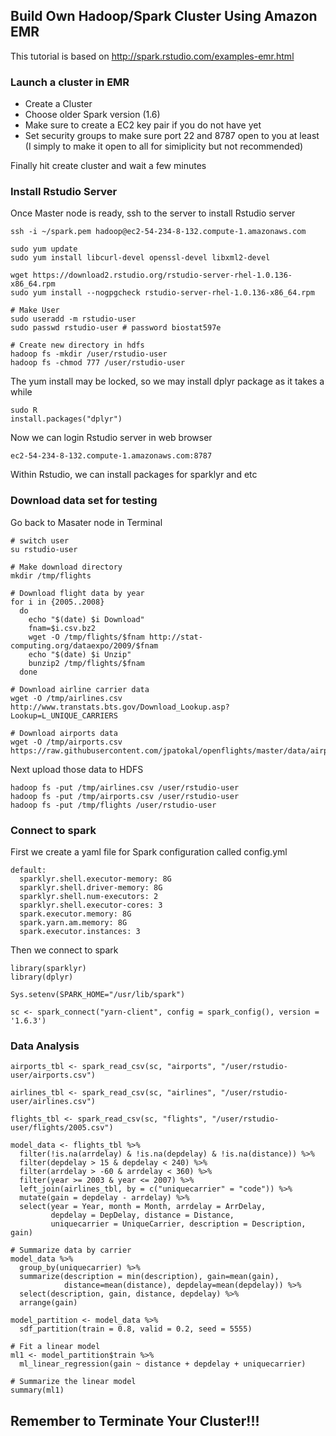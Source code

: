 ## Build Own Hadoop/Spark Cluster Using Amazon EMR

This tutorial is based on http://spark.rstudio.com/examples-emr.html

### Launch a cluster in EMR

- Create a Cluster
- Choose older Spark version (1.6)
- Make sure to create a EC2 key pair if you do not have yet
- Set security groups to make sure port 22 and 8787 open to you at least (I simply to make it open to all for simiplicity but not recommended)

Finally hit create cluster and wait a few minutes

### Install Rstudio Server

Once Master node is ready, ssh to the server to install Rstudio server

```
ssh -i ~/spark.pem hadoop@ec2-54-234-8-132.compute-1.amazonaws.com

sudo yum update
sudo yum install libcurl-devel openssl-devel libxml2-devel

wget https://download2.rstudio.org/rstudio-server-rhel-1.0.136-x86_64.rpm
sudo yum install --nogpgcheck rstudio-server-rhel-1.0.136-x86_64.rpm

# Make User
sudo useradd -m rstudio-user
sudo passwd rstudio-user # password biostat597e

# Create new directory in hdfs
hadoop fs -mkdir /user/rstudio-user
hadoop fs -chmod 777 /user/rstudio-user

```

The yum install may be locked, so we may install dplyr package as it takes a while

```
sudo R
install.packages("dplyr")
```

Now we can login Rstudio server in web browser

```
ec2-54-234-8-132.compute-1.amazonaws.com:8787
```

Within Rstudio, we can install packages for sparklyr and etc


### Download data set for testing

Go back to Masater node in Terminal

```
# switch user
su rstudio-user

# Make download directory
mkdir /tmp/flights

# Download flight data by year
for i in {2005..2008}
  do
    echo "$(date) $i Download"
    fnam=$i.csv.bz2
    wget -O /tmp/flights/$fnam http://stat-computing.org/dataexpo/2009/$fnam
    echo "$(date) $i Unzip"
    bunzip2 /tmp/flights/$fnam
  done

# Download airline carrier data
wget -O /tmp/airlines.csv http://www.transtats.bts.gov/Download_Lookup.asp?Lookup=L_UNIQUE_CARRIERS

# Download airports data
wget -O /tmp/airports.csv https://raw.githubusercontent.com/jpatokal/openflights/master/data/airports.dat

```

Next upload those data to HDFS

```
hadoop fs -put /tmp/airlines.csv /user/rstudio-user
hadoop fs -put /tmp/airports.csv /user/rstudio-user
hadoop fs -put /tmp/flights /user/rstudio-user
```

### Connect to spark

First we create a yaml file for Spark configuration called config.yml

```
default:
  sparklyr.shell.executor-memory: 8G
  sparklyr.shell.driver-memory: 8G
  sparklyr.shell.num-executors: 2
  sparklyr.shell.executor-cores: 3
  spark.executor.memory: 8G
  spark.yarn.am.memory: 8G
  spark.executor.instances: 3
```

Then we connect to spark

```
library(sparklyr)
library(dplyr)

Sys.setenv(SPARK_HOME="/usr/lib/spark")

sc <- spark_connect("yarn-client", config = spark_config(), version = '1.6.3')
```

### Data Analysis
```
airports_tbl <- spark_read_csv(sc, "airports", "/user/rstudio-user/airports.csv")

airlines_tbl <- spark_read_csv(sc, "airlines", "/user/rstudio-user/airlines.csv")

flights_tbl <- spark_read_csv(sc, "flights", "/user/rstudio-user/flights/2005.csv")

model_data <- flights_tbl %>%
  filter(!is.na(arrdelay) & !is.na(depdelay) & !is.na(distance)) %>%
  filter(depdelay > 15 & depdelay < 240) %>%
  filter(arrdelay > -60 & arrdelay < 360) %>%
  filter(year >= 2003 & year <= 2007) %>%
  left_join(airlines_tbl, by = c("uniquecarrier" = "code")) %>%
  mutate(gain = depdelay - arrdelay) %>%
  select(year = Year, month = Month, arrdelay = ArrDelay,
         depdelay = DepDelay, distance = Distance,
         uniquecarrier = UniqueCarrier, description = Description, gain)

# Summarize data by carrier
model_data %>%
  group_by(uniquecarrier) %>%
  summarize(description = min(description), gain=mean(gain),
            distance=mean(distance), depdelay=mean(depdelay)) %>%
  select(description, gain, distance, depdelay) %>%
  arrange(gain)

model_partition <- model_data %>%
  sdf_partition(train = 0.8, valid = 0.2, seed = 5555)

# Fit a linear model
ml1 <- model_partition$train %>%
  ml_linear_regression(gain ~ distance + depdelay + uniquecarrier)

# Summarize the linear model
summary(ml1)
```

## Remember to Terminate Your Cluster!!!
